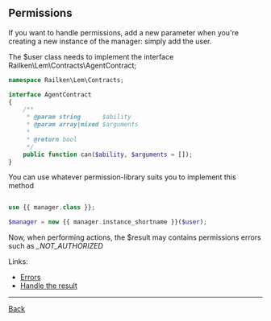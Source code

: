 ## Permissions

If you want to handle permissions, add a new parameter when you're creating a new instance of the manager: simply add the user.

The $user class needs to implement the interface Railken\Lem\Contracts\AgentContract;

```php
namespace Railken\Lem\Contracts;

interface AgentContract
{
    /**
     * @param string      $ability
     * @param array|mixed $arguments
     *
     * @return bool
     */
    public function can($ability, $arguments = []);
}
```

You can use whatever permission-library suits you to implement this method

```php

use {{ manager.class }};

$manager = new {{ manager.instance_shortname }}($user);

```

Now, when performing actions, the $result may contains permissions errors such as *_NOT_AUTHORIZED*

Links:
* [Errors](errors.md)
* [Handle the result](result.md)

---
[Back](index.md)